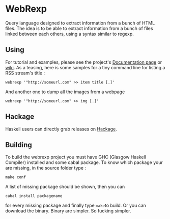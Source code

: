 WebRexp
=======
Query language designed to extract information from a bunch of HTML files.
The idea is to be able to extract information from a bunch of files linked
between each others, using a syntax similar to regexp.

Using
-----
For tutorial and examples, please see the project's [Documentation page](http://twinside.free.fr/webrexp/)
or [wiki](https://github.com/Twinside/Webrexp/wiki/Webrexp).
As a teasing, here is some samples for a tiny command line for listing a RSS stream's title :

    webrexp '"http://someurl.com" >> item title [.]'

And another one to dump all the images from a webpage

    webrexp '"http://someurl.com" >> img [.]'

Hackage
-------
Haskell users can directly grab releases on [Hackage](http://hackage.haskell.org/package/Webrexp).

Building
--------
To build the webrexp project you must have GHC (Glasgow Haskell Compiler) installed and some cabal package. To know which package your are missing, in the source folder type :

    make conf

A list of missing package should be shown, then you can

    cabal install packagename

for every missing package and finally type `make`to build. Or you can download the binary. Binary are simpler. So fucking simpler.

